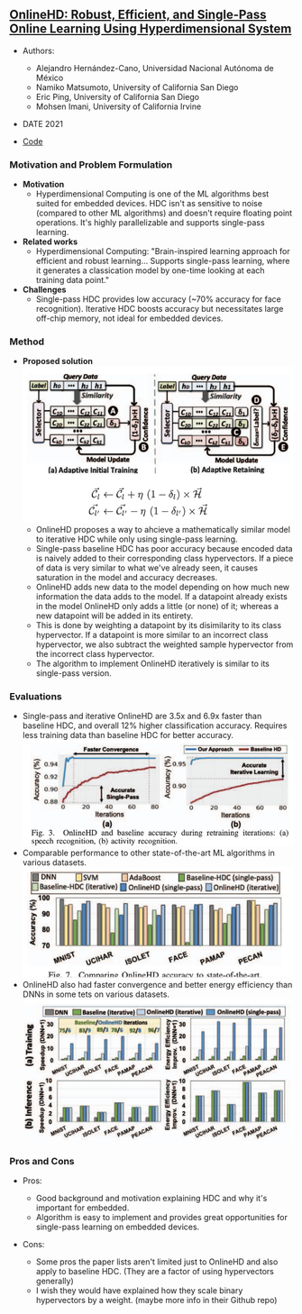 ## [OnlineHD: Robust, Efficient, and Single-Pass Online Learning Using Hyperdimensional System](https://doi.org/10.23919/DATE51398.2021.9474107)

* Authors:
  * Alejandro Hernández-Cano,  Universidad Nacional Autónoma de México
  * Namiko Matsumoto, University of California San Diego
  * Eric Ping, University of California San Diego
  * Mohsen Imani, University of California Irvine

* DATE 2021

* [Code](https://github.com/BIASLab-UCI/onlinehd)

### Motivation and Problem Formulation

* **Motivation**
  * Hyperdimensional Computing is one of the ML algorithms best suited for embedded devices. HDC isn't as sensitive to noise (compared to other ML algorithms) and doesn't require floating point operations. It's highly parallelizable and supports single-pass learning.
* **Related works**  
  * Hyperdimensional Computing: "Brain-inspired learning approach for efficient and robust learning... Supports single-pass learning, where it generates a classication model by one-time looking at each training data point."
* **Challenges**
  * Single-pass HDC provides low accuracy (~70% accuracy for face recognition). Iterative HDC boosts accuracy but necessitates large off-chip memory, not ideal for embedded devices.
  
### Method

* **Proposed solution**
  ![Algorithm for OnlineHD](algorithm.png)
  * OnlineHD proposes a way to ahcieve a mathematically similar model to iterative HDC while only using single-pass learning.
  * Single-pass baseline HDC has poor accuracy because encoded data is naively added to their corresponding class hypervectors. If a piece of data is very similar to what we've already seen, it causes saturation in the model and accuracy decreases.
  * OnlineHD adds new data to the model depending on how much new information the data adds to the model. If a datapoint already exists in the model OnlineHD only adds a little (or none) of it; whereas a new datapoint will be added in its entirety.
  * This is done by weighting a datapoint by its disimilarity to its class hypervector. If a datapoint is more similar to an incorrect class hypervector, we also subtract the weighted sample hypervector from the incorrect class hypervector.
  * The algorithm to implement OnlineHD iteratively is similar to its single-pass version.
    
### Evaluations
 * Single-pass and iterative OnlineHD are 3.5x and 6.9x faster than baseline HDC, and overall 12% higher classification accuracy. Requires less training data than baseline HDC for better accuracy.
 ![Convergence of onlinehd vs baseline hdc](convergence.png)
 * Comparable performance to other state-of-the-art ML algorithms in various datasets.
 ![Performance of OnlineHD vs other ML algorithms](performance.png)
 * OnlineHD also had faster convergence and better energy efficiency than DNNs in some tets on various datasets.
 ![OnlineHD vs DNNS](dnn.png)

### Pros and Cons

* Pros:
  * Good background and motivation explaining HDC and why it's important for embedded.
  * Algorithm is easy to implement and provides great opportunities for single-pass learning on embedded devices.


* Cons:
  * Some pros the paper lists aren't limited just to OnlineHD and also apply to baseline HDC. (They are a factor of using hypervectors generally)
  * I wish they would have explained how they scale binary hypervectors by a weight. (maybe more info in their Github repo)
